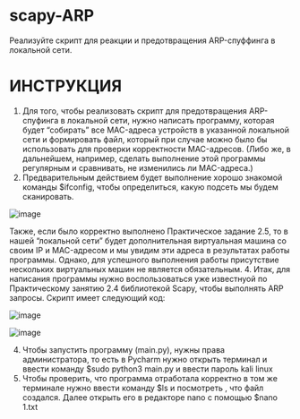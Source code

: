 # scapy-ARP

Реализуйте скрипт для реакции и предотвращения ARP-спуффинга в локальной сети.


# ИНСТРУКЦИЯ

1. Для того, чтобы реализовать скрипт для предотвращения
ARP-спуфинга в локальной сети, нужно написать программу,
которая будет “собирать” все MAC-адреса устройств в указанной
локальной сети и формировать файл, который при случае
можно было бы использовать для проверки корректности
MAC-адресов. (Либо же, в дальнейшем, например, сделать
выполнение этой программы регулярным и сравнивать, не
изменились ли MAC-адреса.)
2. Предварительным действием будет выполнение хорошо
знакомой команды $ifconfig, чтобы определиться, какую подсеть
мы будем сканировать.

![image](https://github.com/DotSanX/scapy-ARP/assets/125751005/81c6bdcb-17d7-44ec-b034-c784b30fd53a)

Также, если было корректно выполнено Практическое задание
2.5, то в нашей “локальной сети” будет дополнительная
виртуальная машина со своим IP и MAC-адресом и мы увидим
эти адреса в результатах работы программы. Однако, для
успешного выполнения работы присутствие нескольких
виртуальных машин не является обязательным.
4. Итак, для написания программы нужно воспользоваться уже
известнуой по Практическому занятию 2.4 библиотекой Scapy,
чтобы выполнять ARP запросы. Скрипт имеет следующий код:

![image](https://github.com/DotSanX/scapy-ARP/assets/125751005/2f7e7769-f71e-4d9d-9124-dfe76d0f9979)

![image](https://github.com/DotSanX/scapy-ARP/assets/125751005/4319dd10-e470-40ff-b81e-c9e18aaa859c)

4. Чтобы запустить программу (main.py), нужны права
администратора, то есть в Pycharm нужно открыть терминал и
ввести команду
$sudo python3 main.py и ввести пароль kali linux
5. Чтобы проверить, что программа отработала корректно в том
же терминале нужно ввести команду $ls и посмотреть , что файл
создался. Далее открыть его в редакторе nano с помощью
$nano 1.txt


